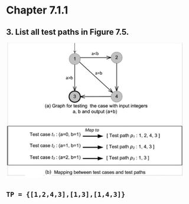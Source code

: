 # Chapter 7.1.1
## 3. List all test paths in Figure 7.5.

![](images/Chapter7-1.4.png)
<br>

## `TP = {[1,2,4,3],[1,3],[1,4,3]}`

<br>
